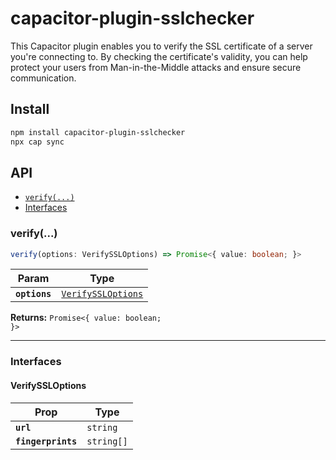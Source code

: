# capacitor-plugin-sslchecker

This Capacitor plugin enables you to verify the SSL certificate of a server you're connecting to. By checking the certificate's validity, you can help protect your users from Man-in-the-Middle attacks and ensure secure communication.

## Install

```bash
npm install capacitor-plugin-sslchecker
npx cap sync
```

## API

<docgen-index>

* [`verify(...)`](#verify)
* [Interfaces](#interfaces)

</docgen-index>

<docgen-api>
<!--Update the source file JSDoc comments and rerun docgen to update the docs below-->

### verify(...)

```typescript
verify(options: VerifySSLOptions) => Promise<{ value: boolean; }>
```

| Param         | Type                                                          |
| ------------- | ------------------------------------------------------------- |
| **`options`** | <code><a href="#verifyssloptions">VerifySSLOptions</a></code> |

**Returns:** <code>Promise&lt;{ value: boolean; }&gt;</code>

--------------------


### Interfaces


#### VerifySSLOptions

| Prop               | Type                  |
| ------------------ | --------------------- |
| **`url`**          | <code>string</code>   |
| **`fingerprints`** | <code>string[]</code> |

</docgen-api>
